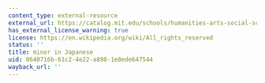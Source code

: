 ```yaml
---
content_type: external-resource
external_url: https://catalog.mit.edu/schools/humanities-arts-social-sciences/global-studies-languages/#japanese-minor
has_external_license_warning: true
license: https://en.wikipedia.org/wiki/All_rights_reserved
status: ''
title: minor in Japanese
uid: 0640716b-61c2-4e22-a898-1e0ede647544
wayback_url: ''
---
```

